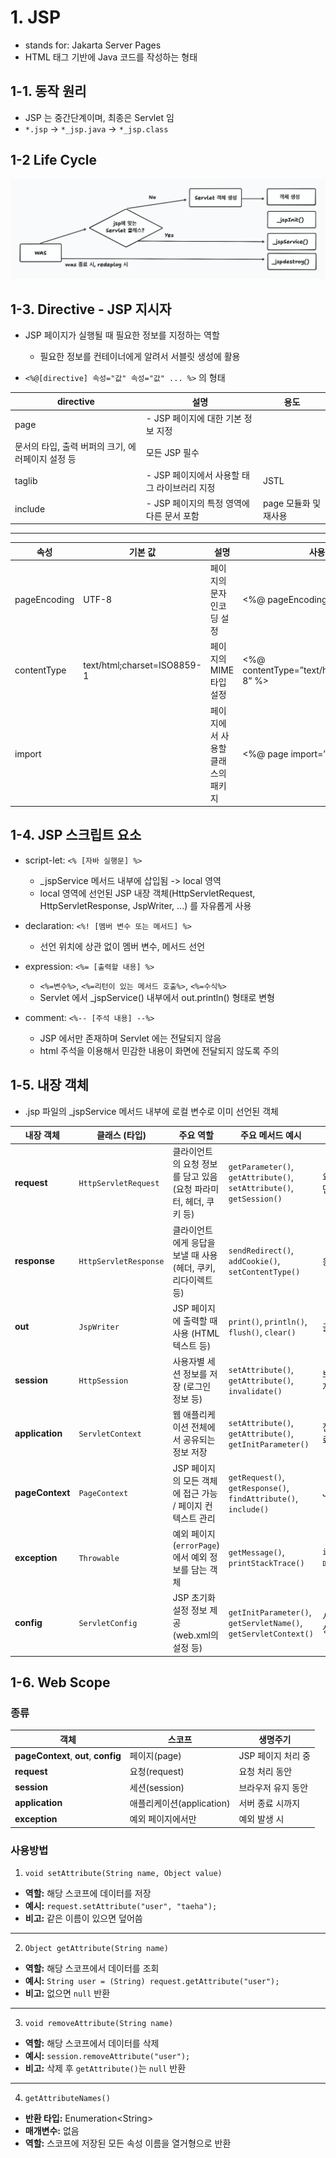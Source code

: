 # 1. JSP

- stands for: Jakarta Server Pages
- HTML 태그 기반에 Java 코드를 작성하는 형태

## 1-1. 동작 원리
- JSP 는 중간단계이며, 최종은 Servlet 임
- ```*.jsp``` -> ```*_jsp.java``` -> ```*_jsp.class```

## 1-2 Life Cycle

<img src="./img/1.png">

## 1-3. Directive - JSP 지시자
- JSP 페이지가 실행될 때 필요한 정보를 지정하는 역할
	- 필요한 정보를 컨테이너에게 알려서 서블릿 생성에 활용

- ```<%@[directive] 속성="값" 속성="값" ... %>``` 의 형태

| directive | 설명 | 용도 |
| --- | --- | --- |
| page | - JSP 페이지에 대한 기본 정보 지정
|문서의 타입, 출력 버퍼의 크기, 에러페이지 설정 등 | 모든 JSP 필수 |
| taglib | - JSP 페이지에서 사용할 태그 라이브러리 지정 | JSTL |
| include | - JSP 페이지의 특정 영역에 다른 문서 포함 | page 모듈화 및 재사용 |

---

| 속성 | 기본 값 | 설명 | 사용 예 |
| --- | --- | --- | --- |
| pageEncoding | UTF-8 | 페이지의 문자 인코딩 설정 | <%@ pageEncoding=”UTF-8”%> |
| contentType | text/html;charset=ISO8859-1 | 페이지의 MIME 타입 설정 | <%@ contentType=”text/html;charset=UTF-8” %> |
| import |  | 페이지에서 사용할 클래스의 패키지 | <%@ page import=”java.util.*” %> |

## 1-4. JSP 스크립트 요소

- script-let: ```<% [자바 실행문] %>```
	- _jspService 메서드 내부에 삽입됨 -> local 영역
	- local 영역에 선언된 JSP 내장 객체(HttpServletRequest, HttpServletResponse, JspWriter, ...) 를 자유롭게 사용

- declaration: ```<%! [멤버 변수 또는 메서드] %>```
	- 선언 위치에 상관 없이 멤버 변수, 메서드 선언

- expression: ```<%= [출력할 내용] %>```
	- ```<%=변수%>```, ```<%=리턴이 있는 메서드 호출%>```, ```<%=수식%>```
	- Servlet 에서 _jspService() 내부에서 out.println() 형태로 변형

- comment: ```<%-- [주석 내용] --%>```
	- JSP 에서만 존재하며 Servlet 에는 전달되지 않음
	- html 주석을 이용해서 민감한 내용이 화면에 전달되지 않도록 주의

## 1-5. 내장 객체

- .jsp 파일의 _jspService 메서드 내부에 로컬 변수로 이미 선언된 객체

| 내장 객체           | 클래스 (타입)              | 주요 역할                                   | 주요 메서드 예시                                                            | 비고                             |
| --------------- | --------------------- | --------------------------------------- | -------------------------------------------------------------------- | ------------------------------ |
| **request**     | `HttpServletRequest`  | 클라이언트의 요청 정보를 담고 있음 (요청 파라미터, 헤더, 쿠키 등) | `getParameter()`, `getAttribute()`, `setAttribute()`, `getSession()` | 요청 단위 (요청이 끝나면 소멸)             |
| **response**    | `HttpServletResponse` | 클라이언트에게 응답을 보낼 때 사용 (헤더, 쿠키, 리다이렉트 등)   | `sendRedirect()`, `addCookie()`, `setContentType()`                  | 응답 제어용                         |
| **out**         | `JspWriter`           | JSP 페이지에 출력할 때 사용 (HTML 텍스트 등)          | `print()`, `println()`, `flush()`, `clear()`                         | 출력 버퍼 제어 가능                    |
| **session**     | `HttpSession`         | 사용자별 세션 정보를 저장 (로그인 정보 등)               | `setAttribute()`, `getAttribute()`, `invalidate()`                   | 브라우저 단위 (세션 유지)                |
| **application** | `ServletContext`      | 웹 애플리케이션 전체에서 공유되는 정보 저장                | `setAttribute()`, `getAttribute()`, `getInitParameter()`             | 전역 스코프 (서버가 종료될 때까지 유지)        |
| **pageContext** | `PageContext`         | JSP 페이지의 모든 객체에 접근 가능 / 페이지 컨텍스트 관리     | `getRequest()`, `getResponse()`, `findAttribute()`, `include()`      | JSP에서만 존재                      |
| **exception**   | `Throwable`           | 예외 페이지(`errorPage`)에서 예외 정보를 담는 객체      | `getMessage()`, `printStackTrace()`                                  | `isErrorPage="true"`일 때만 사용 가능 |
| **config**      | `ServletConfig`       | JSP 초기화 설정 정보 제공 (web.xml의 설정 등)        | `getInitParameter()`, `getServletName()`, `getServletContext()`      | 서블릿 초기화 시점에 생성                 |

## 1-6. Web Scope

### 종류

| 객체                                   | 스코프                 | 생명주기         |
| ------------------------------------ | ------------------- | ------------ |
| **pageContext**, **out**, **config** | 페이지(page)           | JSP 페이지 처리 중 |
| **request**                          | 요청(request)         | 요청 처리 동안     |
| **session**                          | 세션(session)         | 브라우저 유지 동안   |
| **application**                      | 애플리케이션(application) | 서버 종료 시까지    |
| **exception**                        | 예외 페이지에서만           | 예외 발생 시      |

### 사용방법

1. ```void setAttribute(String name, Object value)```
- **역할:** 해당 스코프에 데이터를 저장  
- **예시:** `request.setAttribute("user", "taeha");`  
- **비고:** 같은 이름이 있으면 덮어씀  

---

2. ```Object getAttribute(String name)```
- **역할:** 해당 스코프에서 데이터를 조회  
- **예시:** `String user = (String) request.getAttribute("user");`  
- **비고:** 없으면 `null` 반환  

---

3. ```void removeAttribute(String name)```
- **역할:** 해당 스코프에서 데이터를 삭제  
- **예시:** `session.removeAttribute("user");`  
- **비고:** 삭제 후 `getAttribute()`는 `null` 반환  

---

4. ```getAttributeNames()```
- **반환 타입:** Enumeration&lt;String&gt;  
- **매개변수:** 없음  
- **역할:** 스코프에 저장된 모든 속성 이름을 열거형으로 반환  

